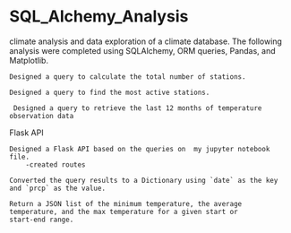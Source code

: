 # SQL_Alchemy_Analysis

climate analysis and data exploration of a climate database. The following analysis were completed using SQLAlchemy, ORM queries, Pandas, and Matplotlib.

  
    Designed a query to calculate the total number of stations.

    Designed a query to find the most active stations.
    
     Designed a query to retrieve the last 12 months of temperature observation data

Flask API

    Designed a Flask API based on the queries on  my jupyter notebook file.
        -created routes
    
    Converted the query results to a Dictionary using `date` as the key and `prcp` as the value.
   
    Return a JSON list of the minimum temperature, the average temperature, and the max temperature for a given start or   
    start-end range.
